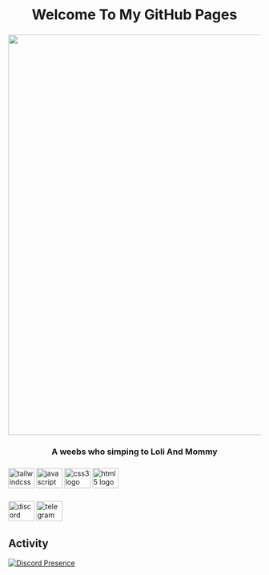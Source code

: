 <h1 align="center">Welcome To My GitHub Pages</h1>

###

<div align="center">
  <img height="800" src="https://github.com/MapleKaedee/MapleKaedee/assets/90943057/d0031d15-8e56-49db-8a4c-05b30c17dcf4"  />
</div>

###

<h3 align="center">A weebs who simping to Loli And Mommy</h3>

###

<div align="left">
  <img src="https://cdn.jsdelivr.net/gh/devicons/devicon/icons/tailwindcss/tailwindcss-original-wordmark.svg" height="40" width="52" alt="tailwindcss logo"  />
  <img src="https://cdn.jsdelivr.net/gh/devicons/devicon/icons/javascript/javascript-original.svg" height="40" width="52" alt="javascript logo"  />
  <img src="https://cdn.jsdelivr.net/gh/devicons/devicon/icons/css3/css3-original.svg" height="40" width="52" alt="css3 logo"  />
  <img src="https://cdn.jsdelivr.net/gh/devicons/devicon/icons/html5/html5-original.svg" height="40" width="52" alt="html5 logo"  />
</div>

###

<div align="left">
  <img src="https://raw.githubusercontent.com/maurodesouza/profile-readme-generator/master/src/assets/icons/social/discord/default.svg" width="52" height="40" alt="discord logo"  />
  <a href="https://t.me/honjoukaedee" target="_blank">
    <img src="https://raw.githubusercontent.com/maurodesouza/profile-readme-generator/master/src/assets/icons/social/telegram/default.svg" width="52" height="40" alt="telegram logo"  />
  </a>
</div>

###

## Activity
[![Discord Presence](https://lanyard.cnrad.dev/api/448338199199219714)](https://discord.com/users/448338199199219714)
